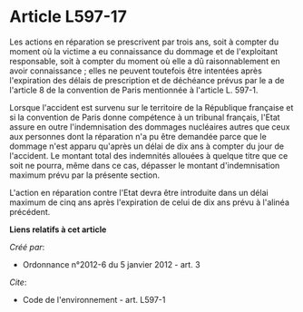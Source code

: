# Article L597-17

Les actions en réparation se prescrivent par trois ans, soit à compter du moment où la victime a eu connaissance du dommage
et de l'exploitant responsable, soit à compter du moment où elle a dû raisonnablement en avoir connaissance ; elles ne
peuvent toutefois être intentées après l'expiration des délais de prescription et de déchéance prévus par le a de l'article 8
de la convention de Paris mentionnée à l'article L. 597-1.

Lorsque l'accident est survenu sur le territoire de la République française et si la convention de Paris donne compétence à
un tribunal français, l'Etat assure en outre l'indemnisation des dommages nucléaires autres que ceux aux personnes dont la
réparation n'a pu être demandée parce que le dommage n'est apparu qu'après un délai de dix ans à compter du jour de
l'accident. Le montant total des indemnités allouées à quelque titre que ce soit ne pourra, même dans ce cas, dépasser le
montant d'indemnisation maximum prévu par la présente section.

L'action en réparation contre l'Etat devra être introduite dans un délai maximum de cinq ans après l'expiration de celui de
dix ans prévu à l'alinéa précédent.

**Liens relatifs à cet article**

_Créé par_:

  - Ordonnance n°2012-6 du 5 janvier 2012 - art. 3

_Cite_:

  - Code de l'environnement - art. L597-1
